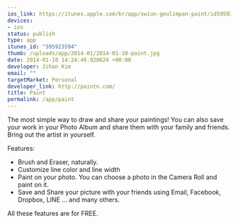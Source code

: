 ```yaml
--- 
ios_link: https://itunes.apple.com/kr/app/swiun-geulimpan-paint/id595923594?mt=8&fb_action_ids=4538085051026&fb_action_types=og.likes&fb_source=aggregation&fb_a
devices: 
- ios
status: publish
type: app
itunes_id: "595923594"
thumb: /uploads/app/2014-01/2014-01-10-paint.jpg
date: 2014-01-10 14:24:49.928624 +00:00
developer: Jihan Kim
email: ""
targetMarket: Personal
developer_link: http://paintn.com/
title: Paint
permalink: /app/paint
---
```


The most simple way to draw and share your paintings!
You can also save your work in your Photo Album and share them with your family and friends. 
Bring out the artist in yourself. 

Features:
- Brush and Eraser, naturally.
- Customize line color and line width
- Paint on your photo. You can choose a photo in the Camera Roll and paint on it.
- Save and Share your picture with your friends using Email, Facebook, Dropbox, LINE ... and many others.

All these features are for FREE.
